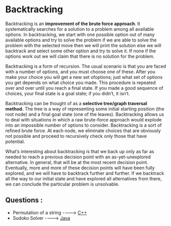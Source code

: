  # Backtracking
 
Backtracking is an **improvement of the brute force approach**. It systematically searches for a
solution to a problem among all available options. In backtracking, we start with one possible
option out of many available options and try to solve the problem if we are able to solve the
problem with the selected move then we will print the solution else we will backtrack and select
some other option and try to solve it. If none if the options work out we will claim that there is no
solution for the problem.

Backtracking is a form of recursion. The usual scenario is that you are faced with a number of
options, and you must choose one of these. After you make your choice you will get a new set ofoptions; just what set of options you get depends on what choice you made. This procedure is repeated over and over until you reach a final state. If you made a good sequence of choices, your
final state is a goal state; if you didn’t, it isn’t.

Backtracking can be thought of as a **selective tree/graph traversal method.** The tree is a way of
representing some initial starting position (the root node) and a final goal state (one of the
leaves). Backtracking allows us to deal with situations in which a raw brute-force approach
would explode into an impossible number of options to consider. Backtracking is a sort of refined
brute force. At each node, we eliminate choices that are obviously not possible and proceed to
recursively check only those that have potential.

What’s interesting about backtracking is that we back up only as far as needed to reach a previous
decision point with an as-yet-unexplored alternative. In general, that will be at the most recent
decision point. Eventually, more and more of these decision points will have been fully explored,
and we will have to backtrack further and further. If we backtrack all the way to our initial state
and have explored all alternatives from there, we can conclude the particular problem is
unsolvable. 

## Questions :

* Permutation of a string ----> [C++](/Code/C++/permutation_of_a_string.cpp)
* Sudoko Solver ----> [Java](/Code/Java/Sudoko_Solver.java)
